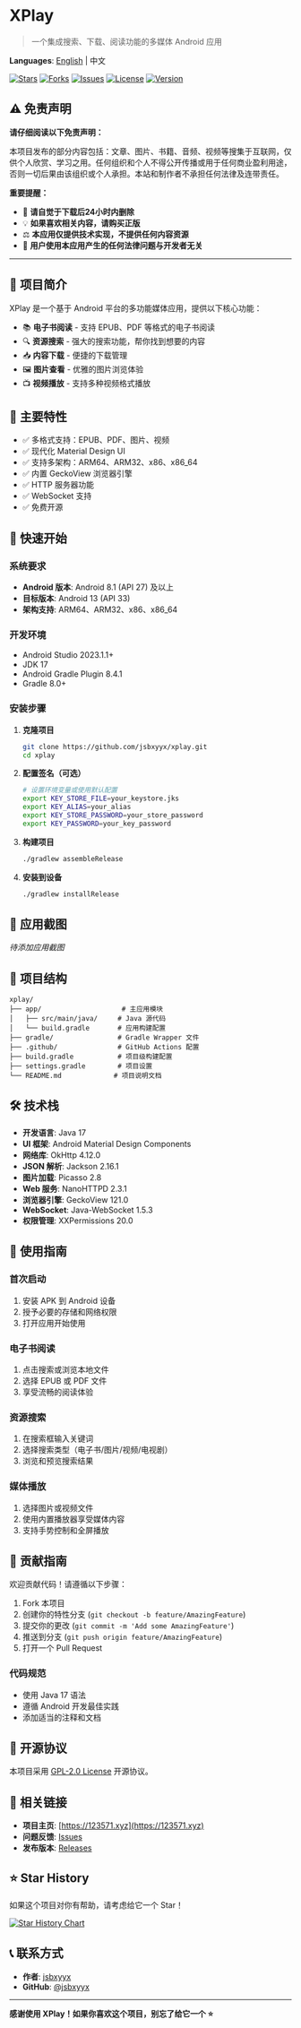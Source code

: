 # XPlay

> 一个集成搜索、下载、阅读功能的多媒体 Android 应用

**Languages**: [English](README.md) | 中文

[![Stars](https://img.shields.io/github/stars/jsbxyyx/xplay)](https://github.com/jsbxyyx/xplay/stargazers)
[![Forks](https://img.shields.io/github/forks/jsbxyyx/xplay)](https://github.com/jsbxyyx/xplay/network)
[![Issues](https://img.shields.io/github/issues/jsbxyyx/xplay)](https://github.com/jsbxyyx/xplay/issues)
[![License](https://img.shields.io/github/license/jsbxyyx/xplay)](https://github.com/jsbxyyx/xplay/blob/main/LICENSE)
[![Version](https://img.shields.io/badge/version-4.9-blue)](https://github.com/jsbxyyx/xplay/releases)

## ⚠️ 免责声明

**请仔细阅读以下免责声明：**

本项目发布的部分内容包括：文章、图片、书籍、音频、视频等搜集于互联网，仅供个人欣赏、学习之用。任何组织和个人不得公开传播或用于任何商业盈利用途，否则一切后果由该组织或个人承担。本站和制作者不承担任何法律及连带责任。

**重要提醒：**
- 🔴 **请自觉于下载后24小时内删除**
- 💡 **如果喜欢相关内容，请购买正版**
- ⚖️ **本应用仅提供技术实现，不提供任何内容资源**
- 📝 **用户使用本应用产生的任何法律问题与开发者无关**

---

## 📝 项目简介

XPlay 是一个基于 Android 平台的多功能媒体应用，提供以下核心功能：

- 📚 **电子书阅读** - 支持 EPUB、PDF 等格式的电子书阅读
- 🔍 **资源搜索** - 强大的搜索功能，帮你找到想要的内容
- 📥 **内容下载** - 便捷的下载管理
- 🖼️ **图片查看** - 优雅的图片浏览体验
- 📺 **视频播放** - 支持多种视频格式播放

## 🌟 主要特性

- ✅ 多格式支持：EPUB、PDF、图片、视频
- ✅ 现代化 Material Design UI
- ✅ 支持多架构：ARM64、ARM32、x86、x86_64
- ✅ 内置 GeckoView 浏览器引擎
- ✅ HTTP 服务器功能
- ✅ WebSocket 支持
- ✅ 免费开源

## 🚀 快速开始

### 系统要求

- **Android 版本**: Android 8.1 (API 27) 及以上
- **目标版本**: Android 13 (API 33)
- **架构支持**: ARM64、ARM32、x86、x86_64

### 开发环境

- Android Studio 2023.1.1+
- JDK 17
- Android Gradle Plugin 8.4.1
- Gradle 8.0+

### 安装步骤

1. **克隆项目**
   ```bash
   git clone https://github.com/jsbxyyx/xplay.git
   cd xplay
   ```

2. **配置签名（可选）**
   ```bash
   # 设置环境变量或使用默认配置
   export KEY_STORE_FILE=your_keystore.jks
   export KEY_ALIAS=your_alias
   export KEY_STORE_PASSWORD=your_store_password
   export KEY_PASSWORD=your_key_password
   ```

3. **构建项目**
   ```bash
   ./gradlew assembleRelease
   ```

4. **安装到设备**
   ```bash
   ./gradlew installRelease
   ```

## 📱 应用截图

*待添加应用截图*

## 🔧 项目结构

```
xplay/
├── app/                    # 主应用模块
│   ├── src/main/java/     # Java 源代码
│   └── build.gradle       # 应用构建配置
├── gradle/                # Gradle Wrapper 文件
├── .github/               # GitHub Actions 配置
├── build.gradle           # 项目级构建配置
├── settings.gradle        # 项目设置
└── README.md             # 项目说明文档
```

## 🛠️ 技术栈

- **开发语言**: Java 17
- **UI 框架**: Android Material Design Components
- **网络库**: OkHttp 4.12.0
- **JSON 解析**: Jackson 2.16.1
- **图片加载**: Picasso 2.8
- **Web 服务**: NanoHTTPD 2.3.1
- **浏览器引擎**: GeckoView 121.0
- **WebSocket**: Java-WebSocket 1.5.3
- **权限管理**: XXPermissions 20.0

## 📖 使用指南

### 首次启动
1. 安装 APK 到 Android 设备
2. 授予必要的存储和网络权限
3. 打开应用开始使用

### 电子书阅读
1. 点击搜索或浏览本地文件
2. 选择 EPUB 或 PDF 文件
3. 享受流畅的阅读体验

### 资源搜索
1. 在搜索框输入关键词
2. 选择搜索类型（电子书/图片/视频/电视剧）
3. 浏览和预览搜索结果

### 媒体播放
1. 选择图片或视频文件
2. 使用内置播放器享受媒体内容
3. 支持手势控制和全屏播放

## 🤝 贡献指南

欢迎贡献代码！请遵循以下步骤：

1. Fork 本项目
2. 创建你的特性分支 (`git checkout -b feature/AmazingFeature`)
3. 提交你的更改 (`git commit -m 'Add some AmazingFeature'`)
4. 推送到分支 (`git push origin feature/AmazingFeature`)
5. 打开一个 Pull Request

### 代码规范
- 使用 Java 17 语法
- 遵循 Android 开发最佳实践
- 添加适当的注释和文档

## 📄 开源协议

本项目采用 [GPL-2.0 License](LICENSE) 开源协议。

## 🔗 相关链接

- **项目主页**: [https://123571.xyz](https://123571.xyz)
- **问题反馈**: [Issues](https://github.com/jsbxyyx/xplay/issues)
- **发布版本**: [Releases](https://github.com/jsbxyyx/xplay/releases)

## ⭐ Star History

如果这个项目对你有帮助，请考虑给它一个 Star！

[![Star History Chart](https://api.star-history.com/svg?repos=jsbxyyx/xplay&type=Date)](https://star-history.com/#jsbxyyx/xplay&Date)

## 📞 联系方式

- **作者**: [jsbxyyx](https://github.com/jsbxyyx)
- **GitHub**: [@jsbxyyx](https://github.com/jsbxyyx)

---

**感谢使用 XPlay！如果你喜欢这个项目，别忘了给它一个 ⭐**
